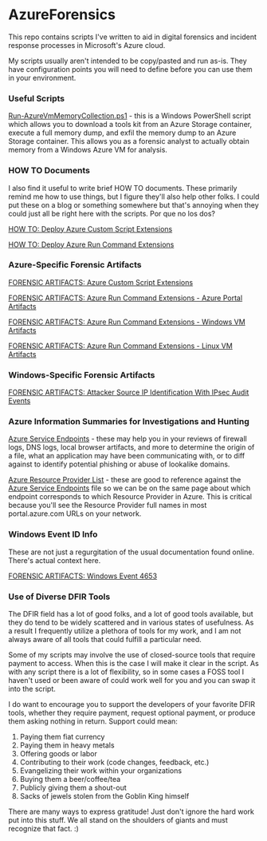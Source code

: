 # AzureForensics

This repo contains scripts I've written to aid in digital forensics and incident response processes in Microsoft's Azure cloud.

My scripts usually aren't intended to be copy/pasted and run as-is. They have configuration points you will need to define before you can use them in your environment.

### Useful Scripts
[Run-AzureVmMemoryCollection.ps1](https://github.com/AtomicGaryBusey/AzureForensics/blob/master/Run-AzureVmMemoryCollection.ps1) - this is a Windows PowerShell script which allows you to download a tools kit from an Azure Storage container, execute a full memory dump, and exfil the memory dump to an Azure Storage container. This allows you as a forensic analyst to actually obtain memory from a Windows Azure VM for analysis.

### HOW TO Documents
I also find it useful to write brief HOW TO documents. These primarily remind me how to use things, but I figure they'll also help other folks. I could put these on a blog or something somewhere but that's annoying when they could just all be right here with the scripts. Por que no los dos?

[HOW TO: Deploy Azure Custom Script Extensions](https://github.com/AtomicGaryBusey/AzureForensics/blob/master/HOW%20TO%20-%20Deploy%20Azure%20Custom%20Script%20Extensions.md)

[HOW TO: Deploy Azure Run Command Extensions](https://github.com/AtomicGaryBusey/AzureForensics/blob/master/HOW%20TO%20-%20Deploy%20Azure%20Run%20Command%20Extensions.md)

### Azure-Specific Forensic Artifacts
[FORENSIC ARTIFACTS: Azure Custom Script Extensions](https://github.com/AtomicGaryBusey/AzureForensics/blob/master/FORENSIC%20ARTIFACTS%20-%20Azure%20Custom%20Script%20Extension%20Use.md)

[FORENSIC ARTIFACTS: Azure Run Command Extensions - Azure Portal Artifacts](https://github.com/AtomicGaryBusey/AzureForensics/blob/master/FORENSIC%20ARTIFACTS%20-%20Azure%20Run%20Command%20Extension%20Use.md#azure-portal-artifacts)

[FORENSIC ARTIFACTS: Azure Run Command Extensions - Windows VM Artifacts](https://github.com/AtomicGaryBusey/AzureForensics/blob/master/FORENSIC%20ARTIFACTS%20-%20Azure%20Run%20Command%20Extension%20Use.md#windows-vm-artifacts)

[FORENSIC ARTIFACTS: Azure Run Command Extensions - Linux VM Artifacts](https://github.com/AtomicGaryBusey/AzureForensics/blob/master/FORENSIC%20ARTIFACTS%20-%20Azure%20Run%20Command%20Extension%20Use.md#linux-vm-artifacts)

### Windows-Specific Forensic Artifacts
[FORENSIC ARTIFACTS: Attacker Source IP Identification With IPsec Audit Events](https://github.com/AtomicGaryBusey/AzureForensics/blob/master/FORENSIC%20ARTIFACTS%20-%20Attacker%20Source%20IP%20Identification%20With%20IPsec%20Audit%20Events.md)

### Azure Information Summaries for Investigations and Hunting
[Azure Service Endpoints](https://github.com/AtomicGaryBusey/AzureForensics/blob/master/Azure%20Endpoints.md) - these may help you in your reviews of firewall logs, DNS logs, local browser artifacts, and more to determine the origin of a file, what an application may have been communicating with, or to diff against to identify potential phishing or abuse of lookalike domains.

[Azure Resource Provider List](https://github.com/AtomicGaryBusey/AzureForensics/blob/master/Azure%20Resource%20Provider%20List.txt) - these are good to reference against the [Azure Service Endpoints](https://github.com/AtomicGaryBusey/AzureForensics/blob/master/Azure%20Endpoints.md) file so we can be on the same page about which endpoint corresponds to which Resource Provider in Azure. This is critical because you'll see the Resource Provider full names in most portal.azure.com URLs on your network.

### Windows Event ID Info
These are not just a regurgitation of the usual documentation found online. There's actual context here.

[FORENSIC ARTIFACTS: Windows Event 4653](https://github.com/AtomicGaryBusey/AzureForensics/blob/master/FORENSIC%20ARTIFACTS%20-%20Windows%20Event%204653.md)

### Use of Diverse DFIR Tools
The DFIR field has a lot of good folks, and a lot of good tools available, but they do tend to be widely scattered and in various states of usefulness. As a result I frequently utilize a plethora of tools for my work, and I am not always aware of all tools that could fulfill a particular need.

Some of my scripts may involve the use of closed-source tools that require payment to access. When this is the case I will make it clear in the script. As with any script there is a lot of flexibility, so in some cases a FOSS tool I haven't used or been aware of could work well for you and you can swap it into the script.

I do want to encourage you to support the developers of your favorite DFIR tools, whether they require payment, request optional payment, or produce them asking nothing in return. Support could mean:
1. Paying them fiat currency
2. Paying them in heavy metals
3. Offering goods or labor
4. Contributing to their work (code changes, feedback, etc.)
5. Evangelizing their work within your organizations
6. Buying them a beer/coffee/tea
7. Publicly giving them a shout-out
8. Sacks of jewels stolen from the Goblin King himself

There are many ways to express gratitude! Just don't ignore the hard work put into this stuff. We all stand on the shoulders of giants and must recognize that fact. :)
